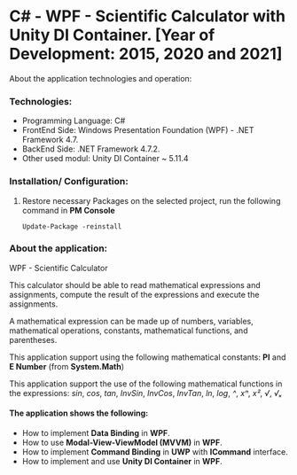# C# - WPF - Scientific Calculator with Unity DI Container. [Year of Development: 2015, 2020 and 2021]

About the application technologies and operation:

### Technologies:
- Programming Language: C#
- FrontEnd Side: Windows Presentation Foundation (WPF) - .NET Framework 4.7.
- BackEnd Side: .NET Framework 4.7.2.
- Other used modul: Unity DI Container ~ 5.11.4

### Installation/ Configuration:

1. Restore necessary Packages on the selected project, run the following command in **PM Console**

   ```
   Update-Package -reinstall
   ```
     
### About the application:

WPF - Scientific Calculator

This calculator should be able to read mathematical expressions and assignments, compute the result of the expressions and execute the assignments.

A mathematical expression can be made up of numbers, variables, mathematical operations, constants, mathematical functions, and parentheses.

This application support using the following mathematical constants: **PI** and **E Number** (from **System.Math**)

This application support the use of the following mathematical functions in the expressions: *sin*, *cos*, *tan*, *InvSin*, *InvCos*, *InvTan*, *ln*, *log*, *^*, *xⁿ*, *x²*, *√*, *√ₓ*

#### The application shows the following:
- How to implement **Data Binding** in **WPF**.
- How to use **Modal-View-ViewModel (MVVM)** in **WPF**.
- How to implement **Command Binding** in **UWP** with **ICommand** interface.
- How to implement and use **Unity DI Container** in **WPF**.
